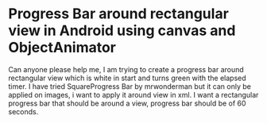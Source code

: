 
# Progress Bar around rectangular view in Android using canvas and ObjectAnimator

Can anyone please help me, I am trying to create a progress bar around rectangular view which is white in start and turns green with the elapsed timer.
I have tried SquareProgress Bar by mrwonderman but it can only be applied on images, i want to apply it around view in xml.
I want a rectangular progress bar that should be around a view, progress bar should be of 60 seconds.

        